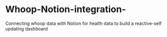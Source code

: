 # Whoop-Notion-integration-
Connecting whoop data with Notion for health data to build a reactive-self updating dashboard 
